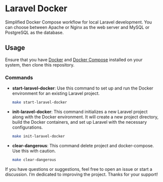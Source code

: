 # Laravel Docker

Simplified Docker Compose workflow for local Laravel development. You can choose between Apache or Nginx as the web server and MySQL or PostgreSQL as the database.

## Usage

Ensure that you have [Docker](https://docs.docker.com/docker-for-mac/install/) and [Docker Compose](https://docs.docker.com/compose/install/) installed on your system, then clone this repository.

### Commands

- **start-laravel-docker**: Use this command to set up and run the Docker environment for an existing Laravel project.

     ```bash
    make start-laravel-docker

- **init-laravel-docker**: This command initializes a new Laravel project along with the Docker environment. It will create a new project directory, build the Docker containers, and set up Laravel with the necessary configurations.

    ```bash
    make init-laravel-docker

- **clear-dangerous**: This command delete project and docker-compose. Use this with caution.

    ```bash
    make clear-dangerous

If you have questions or suggestions, feel free to open an issue or start a discussion. I’m dedicated to improving the project. Thanks for your support!